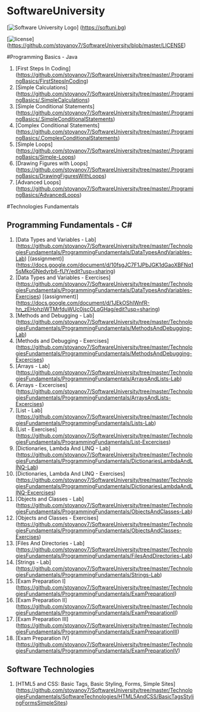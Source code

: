 # SoftwareUniversity

[![Software University Logo](http://innovationstarterbox.bg/wp-content/uploads/2016/05/Softuni_logo_trasparent.png)] (https://softuni.bg)

[![license](https://img.shields.io/github/license/mashape/apistatus.svg?maxAge=2592000)] (https://github.com/stoyanov7/SoftwareUniversity/blob/master/LICENSE)

#Programming Basics - Java
1. [First Steps In Coding] (https://github.com/stoyanov7/SoftwareUniversity/tree/master/.ProgramingBasics/FirstStepsInCoding)
2. [Simple Calculations] (https://github.com/stoyanov7/SoftwareUniversity/tree/master/.ProgramingBasics/.SimpleCalculations)
3. [Simple Conditional Statements] (https://github.com/stoyanov7/SoftwareUniversity/tree/master/.ProgramingBasics/.SimpleConditionalStatements)
4. [Complex Conditional Statements] (https://github.com/stoyanov7/SoftwareUniversity/tree/master/.ProgramingBasics/.ComplexConditionalStatements)
5. [Simple Loops] (https://github.com/stoyanov7/SoftwareUniversity/tree/master/.ProgramingBasics/Simple-Loops)
6. [Drawing Figures with Loops] (https://github.com/stoyanov7/SoftwareUniversity/tree/master/.ProgramingBasics/DrawingFiguresWithLoops)
7. [Advanced Loops] (https://github.com/stoyanov7/SoftwareUniversity/tree/master/.ProgramingBasics/AdvancedLoops)

#Technologies Fundamentals
## Programming Fundamentals - C# 
1. [Data Types and Variables - Lab] (https://github.com/stoyanov7/SoftwareUniversity/tree/master/TechnologiesFundamentals/ProgrammingFundamentals/DataTypesAndVariables-Lab) [(assignment)] (https://docs.google.com/document/d/10fsgJC7F1JPbJGK1dGaoXBFNq15sMkoGNedyrb6-fUY/edit?usp=sharing)
2. [Data Types and Variables - Exercises] (https://github.com/stoyanov7/SoftwareUniversity/tree/master/TechnologiesFundamentals/ProgrammingFundamentals/DataTypesAndVariables-Exercises) [(assignment)] (https://docs.google.com/document/d/1JEkOShIWnfR-hn_zEHohziWTMrfduWUc0jscOLqGHag/edit?usp=sharing)
3. [Methods and Debugging - Lab] (https://github.com/stoyanov7/SoftwareUniversity/tree/master/TechnologiesFundamentals/ProgrammingFundamentals/MethodsAndDebugging-Lab)
4. [Methods and Debugging - Exercises] (https://github.com/stoyanov7/SoftwareUniversity/tree/master/TechnologiesFundamentals/ProgrammingFundamentals/MethodsAndDebugging-Excercises)
5. [Arrays - Lab] (https://github.com/stoyanov7/SoftwareUniversity/tree/master/TechnologiesFundamentals/ProgrammingFundamentals/ArraysAndLists-Lab)
6. [Arrays - Excercises] (https://github.com/stoyanov7/SoftwareUniversity/tree/master/TechnologiesFundamentals/ProgrammingFundamentals/ArraysAndLists-Excercises)
7. [List - Lab] (https://github.com/stoyanov7/SoftwareUniversity/tree/master/TechnologiesFundamentals/ProgrammingFundamentals/Lists-Lab)
8. [List - Exercises] (https://github.com/stoyanov7/SoftwareUniversity/tree/master/TechnologiesFundamentals/ProgrammingFundamentals/List-Excercises)
9. [Dictionaries, Lambda And LINQ - Lab] (https://github.com/stoyanov7/SoftwareUniversity/tree/master/TechnologiesFundamentals/ProgrammingFundamentals/DictionariesLambdaAndLINQ-Lab)
10. [Dictionaries, Lambda And LINQ - Exercises] (https://github.com/stoyanov7/SoftwareUniversity/tree/master/TechnologiesFundamentals/ProgrammingFundamentals/DictionariesLambdaAndLINQ-Excercises)
11. [Objects and Classes - Lab] (https://github.com/stoyanov7/SoftwareUniversity/tree/master/TechnologiesFundamentals/ProgrammingFundamentals/ObjectsAndClasses-Lab)
12. [Objects and Classes - Exercises] (https://github.com/stoyanov7/SoftwareUniversity/tree/master/TechnologiesFundamentals/ProgrammingFundamentals/ObjectsAndClasses-Exercises)
13. [Files And Directories - Lab] (https://github.com/stoyanov7/SoftwareUniversity/tree/master/TechnologiesFundamentals/ProgrammingFundamentals/FilesAndDirectories-Lab)
14. [Strings - Lab] (https://github.com/stoyanov7/SoftwareUniversity/tree/master/TechnologiesFundamentals/ProgrammingFundamentals/Strings-Lab)
15. [Exam Preparation I] (https://github.com/stoyanov7/SoftwareUniversity/tree/master/TechnologiesFundamentals/ProgrammingFundamentals/ExamPreparationI)
16. [Exam Preparation II] (https://github.com/stoyanov7/SoftwareUniversity/tree/master/TechnologiesFundamentals/ProgrammingFundamentals/ExamPreparationII)
17. [Exam Preparation III] (https://github.com/stoyanov7/SoftwareUniversity/tree/master/TechnologiesFundamentals/ProgrammingFundamentals/ExamPreparationIII)
18. [Exam Preparation IV] (https://github.com/stoyanov7/SoftwareUniversity/tree/master/TechnologiesFundamentals/ProgrammingFundamentals/ExamPreparationIV)

## Software Technologies
1. [HTML5 and CSS: Basic Tags, Basic Styling, Forms, Simple Sites] (https://github.com/stoyanov7/SoftwareUniversity/tree/master/TechnologiesFundamentals/SoftwareTechnologies/HTML5AndCSS/BasicTagsStylingFormsSimpleSites)
